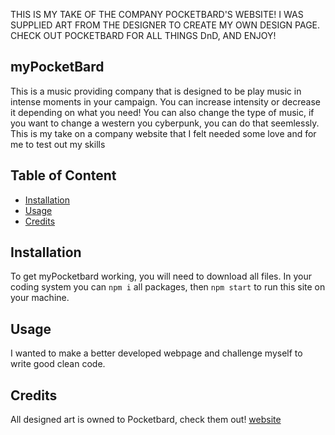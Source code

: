 THIS IS MY TAKE OF THE COMPANY POCKETBARD'S WEBSITE! I WAS SUPPLIED ART FROM THE DESIGNER TO CREATE MY OWN DESIGN PAGE. CHECK OUT POCKETBARD FOR ALL THINGS DnD, AND ENJOY!

## myPocketBard
This is a music providing company that is designed to be play music in intense moments in your campaign. You can increase intensity or decrease it depending on what you need! You can also change the type of music, if you want to change a western you cyberpunk, you can do that seemlessly. This is my take on a company website that I felt needed some love and for me to test out my skills

## Table of Content
- [Installation](#installation)
- [Usage](#usage)
- [Credits](#credits)

## Installation
To get myPocketbard working, you will need to download all files. In your coding system you can `npm i` all packages, then `npm start` to run this site on your machine.

## Usage
I wanted to make a better developed webpage and challenge myself to write good clean code.

## Credits
All designed art is owned to Pocketbard, check them out! [website](https://www.pocketbard.app/)
